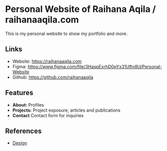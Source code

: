 # Personal Website of Raihana Aqila / raihanaaqila.com

This is my personal website to show my portfolio and more.

## Links

- Website: <https://raihanaaqila.com>
- Figma: <https://www.figma.com/file/3HaspExrhD0pYx31Uftn8U/Personal-Website>
- Github: <https://github.com/raihanaaqila>

## Features
- **About:** Profiles
- **Projects:** Project exposure, articles and publications
- **Contact** Contact form for inquiries


## References
- [Design](https://id.pinterest.com/pin/313070611613902549/)

